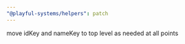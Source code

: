 ```yaml
---
"@playful-systems/helpers": patch
---
```


move idKey and nameKey to top level as needed at all points
